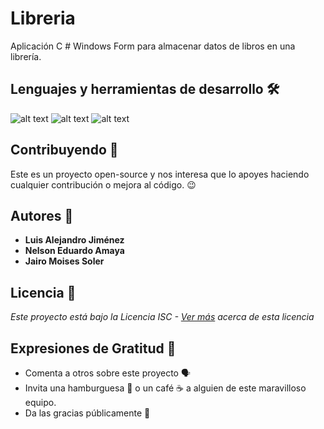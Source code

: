 # Libreria
Aplicación C # Windows Form para almacenar datos de libros en una librería. 

## Lenguajes y herramientas de desarrollo 🛠
![alt text](https://docs.microsoft.com/es-es/windows/images/csharp-logo.png) ![alt text](https://repairkb.com/img/database/sqlite/sqlite-database.png) ![alt text](https://s03.s3c.es/imag/_v0/770x420/c/d/3/490x_visual-studio.jpg) 

## Contribuyendo 📝
Este es un proyecto open-source y nos interesa que lo apoyes haciendo cualquier contribución o mejora al código. 😉

## Autores :busts_in_silhouette:
- **Luis Alejandro Jiménez**
- **Nelson Eduardo Amaya**
- **Jairo Moises Soler** 

## Licencia 📑
 _Este proyecto está bajo la Licencia ISC - [Ver más](https://es.wikinew.wiki/wiki/ISC_license) acerca de esta licencia_
 
 ## Expresiones de Gratitud 🎁

* Comenta a otros sobre este proyecto 🗣
* Invita una hamburguesa 🍔 o un café ☕ a alguien de este maravilloso equipo. 
* Da las gracias públicamente 🤪

